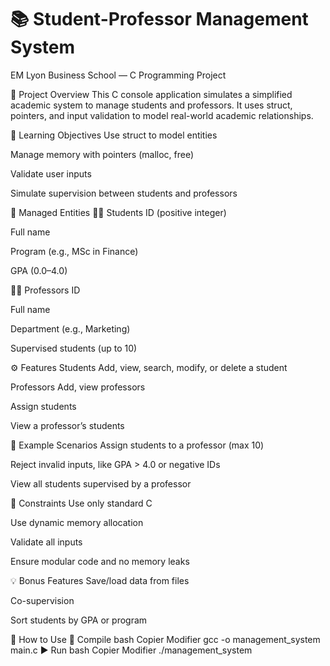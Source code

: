 # 📚 Student-Professor Management System
EM Lyon Business School — C Programming Project

🧩 Project Overview
This C console application simulates a simplified academic system to manage students and professors. It uses struct, pointers, and input validation to model real-world academic relationships.

🎯 Learning Objectives
Use struct to model entities

Manage memory with pointers (malloc, free)

Validate user inputs

Simulate supervision between students and professors

👥 Managed Entities
🧑‍🎓 Students
ID (positive integer)

Full name

Program (e.g., MSc in Finance)

GPA (0.0–4.0)

👨‍🏫 Professors
ID

Full name

Department (e.g., Marketing)

Supervised students (up to 10)

⚙️ Features
Students
Add, view, search, modify, or delete a student

Professors
Add, view professors

Assign students

View a professor’s students

🔄 Example Scenarios
Assign students to a professor (max 10)

Reject invalid inputs, like GPA > 4.0 or negative IDs

View all students supervised by a professor

🧱 Constraints
Use only standard C

Use dynamic memory allocation

Validate all inputs

Ensure modular code and no memory leaks

💡 Bonus Features
Save/load data from files

Co-supervision

Sort students by GPA or program

🚀 How to Use
🔧 Compile
bash
Copier
Modifier
gcc -o management_system main.c
▶️ Run
bash
Copier
Modifier
./management_system
